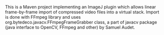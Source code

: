 This is a Maven project implementing an ImageJ plugin which allows 
linear frame-by-frame import of compressed video files into a virtual stack. 
Import is done with FFmpeg library and uses org.bytedeco.javacv.FFmpegFrameGrabber class,
a part of javacv package (java interface to OpenCV, FFmpeg and other) by Samuel Audet.

